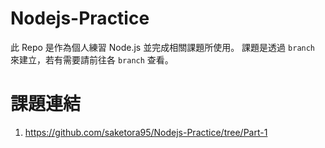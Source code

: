 # Nodejs-Practice
此 Repo 是作為個人練習 Node.js 並完成相關課題所使用。
課題是透過 `branch` 來建立，若有需要請前往各 `branch` 查看。

# 課題連結
1. https://github.com/saketora95/Nodejs-Practice/tree/Part-1
